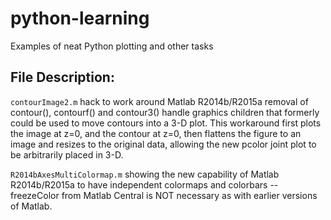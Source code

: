 # python-learning
Examples of neat Python plotting and other tasks

File Description:
-----------------
``` contourImage2.m ``` hack to work around Matlab R2014b/R2015a removal of contour(), contourf() and contour3() handle graphics children that formerly could be used to move contours into a 3-D plot. This workaround first plots the image at z=0, and the contour at z=0, then flattens the figure to an image and resizes to the original data, allowing the new pcolor joint plot to be arbitrarily placed in 3-D.

``` R2014bAxesMultiColormap.m ``` showing the new capability of Matlab R2014b/R2015a to have independent colormaps and colorbars -- freezeColor from Matlab Central is NOT necessary as with earlier versions of Matlab.
